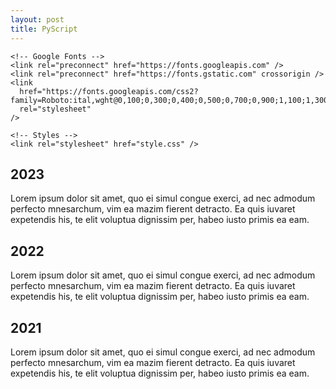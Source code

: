 ```yaml
---
layout: post
title: PyScript
---
```

<!DOCTYPE html>
<html lang="en">
  <head>
    <meta charset="UTF-8" />
    <meta http-equiv="X-UA-Compatible" content="IE=edge" />
    <meta name="viewport" content="width=device-width, initial-scale=1.0" />
    <title>Avance Dev • Alan Cruz</title>

    <!-- Google Fonts -->
    <link rel="preconnect" href="https://fonts.googleapis.com" />
    <link rel="preconnect" href="https://fonts.gstatic.com" crossorigin />
    <link
      href="https://fonts.googleapis.com/css2?family=Roboto:ital,wght@0,100;0,300;0,400;0,500;0,700;0,900;1,100;1,300;1,400;1,500;1,700;1,900&display=swap"
      rel="stylesheet"
    />

    <!-- Styles -->
    <link rel="stylesheet" href="style.css" />
  </head>
  <body>
    <div class="timeline">
      <div class="container left">
        <div class="content">
          <h2>2023</h2>
          <p>
            Lorem ipsum dolor sit amet, quo ei simul congue exerci, ad nec
            admodum perfecto mnesarchum, vim ea mazim fierent detracto. Ea quis
            iuvaret expetendis his, te elit voluptua dignissim per, habeo iusto
            primis ea eam.
          </p>
        </div>
      </div>
      <div class="container right">
        <div class="content">
          <h2>2022</h2>
          <p>
            Lorem ipsum dolor sit amet, quo ei simul congue exerci, ad nec
            admodum perfecto mnesarchum, vim ea mazim fierent detracto. Ea quis
            iuvaret expetendis his, te elit voluptua dignissim per, habeo iusto
            primis ea eam.
          </p>
        </div>
      </div>
      <div class="container left">
        <div class="content">
          <h2>2021</h2>
          <p>
            Lorem ipsum dolor sit amet, quo ei simul congue exerci, ad nec
            admodum perfecto mnesarchum, vim ea mazim fierent detracto. Ea quis
            iuvaret expetendis his, te elit voluptua dignissim per, habeo iusto
            primis ea eam.
          </p>
        </div>
      </div>
    </div>
  </body>
</html>
